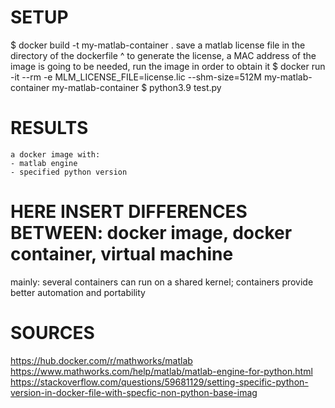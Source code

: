 # SETUP
$ docker build -t my-matlab-container .
save a matlab license file in the directory of the dockerfile
^ to generate the license, a MAC address of the image is going to be needed, run the image in order to obtain it
$ docker run -it --rm -e MLM_LICENSE_FILE=license.lic --shm-size=512M my-matlab-container
my-matlab-container $ python3.9 test.py

# RESULTS
    a docker image with:
    - matlab engine
    - specified python version

# HERE INSERT DIFFERENCES BETWEEN: docker image, docker container, virtual machine
mainly: several containers can run on a shared kernel; containers provide better automation and portability

# SOURCES
https://hub.docker.com/r/mathworks/matlab
https://www.mathworks.com/help/matlab/matlab-engine-for-python.html
https://stackoverflow.com/questions/59681129/setting-specific-python-version-in-docker-file-with-specfic-non-python-base-imag